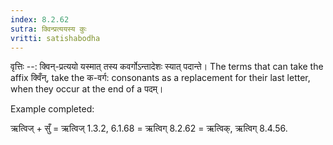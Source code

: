 ```yaml
---
index: 8.2.62
sutra: क्विन्प्रत्ययस्य कुः
vritti: satishabodha
---
```



वृत्तिः --: क्विन्-प्रत्ययो यस्मात् तस्य कवर्गोऽन्तादेशः स्यात् पदान्ते। The terms that can take the affix क्विँन्, take the क-वर्ग: consonants as a replacement for their last letter, when they occur at the end of a पदम्। 


Example completed: 

ऋत्विज् + सुँ = ऋत्विज् 1.3.2, 6.1.68 = ऋत्विग् 8.2.62 = ऋत्विक्, ऋत्विग् 8.4.56. 


